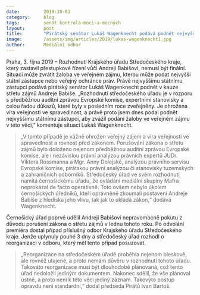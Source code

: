 ```yaml
---
date:         2019-10-03
category:     blog
tags:         senát kontrola-moci-a-mocných
layout:       post
title:        "Pirátský senátor Lukáš Wagenknecht podává podnět nejvyššímu státnímu zástupci v kauze střetu zájmů Andreje Babiše"
image:        /assets/img/articles/2019/lukas-wagenknecht1.jpg
author:       Mediální odbor
---
```


 

Praha, 3. října 2019 – Rozhodnutí Krajského úřadu Středočeského kraje, který zastavil přestupkové řízení vůči Andreji Babišovi, nemusí být finální. Situaci může zvrátit žaloba ve veřejném zájmu, kterou může podat nejvyšší státní zástupce nebo veřejný ochránce práv. Právě nejvyššímu státnímu zástupci podává pirátský senátor Lukáš Wagenknecht podnět v kauze střetu zájmů Andreje Babiše. „Rozhodnutí středočeského úřadu je v rozporu s předběžnou auditní zprávou Evropské komise, expertními stanovisky a celou řadou důkazů, které byly v posledním roce zveřejněny. Je ohrožena víra veřejnosti ve spravedlnost, a právě proto jsem dnes podal podnět nejvyššímu státnímu zástupci, aby zvážil podání žaloby ve veřejném zájmu v této věci,“ komentuje situaci Lukáš Wagenknecht. 

> „V tomto případě je vážně ohrožen veřejný zájem a víra veřejnosti ve spravedlnost a rovnost před zákonem. Porušování zákona o střetu zájmů bylo doloženo nejenom předběžnou auditní zprávou Evropské komise, ale i nezávislou právní analýzou právních expertů JUDr. Viktora Rossmanna a Mgr. Anny Dolejské, analýzou právního servisu Evropské komise, pirátskou právní analýzou či stanovisky tuzemských a zahraničních odborníků. Středočeský úřad ve svém rozhodnutí namítá černošickému úřadu, že ovládání mediální skupiny Mafra neprokázal de facto operativně. Toto ovšem nebylo úkolem černošických úředníků, kteří oprávněně zkoumali postavení Andreje Babiše z hlediska jeho vlivu, tak jak to ukládá zákon,“ dodává Wagenknecht.   

Černošický úřad poprvé udělil Andreji Babišovi nepravomocně pokutu z důvodu porušení zákona o střetu zájmů v lednu tohoto roku. Po odvolání premiéra dostal případ příslušný odbor Krajského úřadu Středočeského kraje. Jenže uplynuly pouhé 3 dny a středočeský úřad rozhodl o reorganizaci v odboru, který měl tento případ posuzovat. 

> „Reorganizace na středočeském úřadě proběhla nejenom bleskově, ale rovněž utajeně, a proto nemám důvěru v rozhodnutí tohoto úřadu. Takováto reorganizace musí být dlouhodobě plánovaná, což tento úřad nedoložil jediným dokumentem. Nakonec sdělil, že vše plánoval ústně, a proto není k této věci jediný záznam. Takovýto postup opravdu není standardní,“ dodal předseda Pirátů Ivan Bartoš. 
